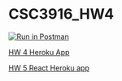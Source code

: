 # CSC3916_HW4

[![Run in Postman](https://run.pstmn.io/button.svg)](https://app.getpostman.com/run-collection/fe928c460c25cf48e591?action=collection%2Fimport#?env%5Bhw4%5D=W3sia2V5IjoidXNlcm5hbWUiLCJ2YWx1ZSI6ImN1X3VzZXIiLCJlbmFibGVkIjp0cnVlLCJ0eXBlIjoidGV4dCJ9LHsia2V5IjoicGFzc3dvcmQiLCJ2YWx1ZSI6ImN1X3J1bGV6IiwiZW5hYmxlZCI6dHJ1ZSwidHlwZSI6InRleHQifSx7ImtleSI6InRva2VuIiwidmFsdWUiOiIiLCJlbmFibGVkIjp0cnVlLCJ0eXBlIjoidGV4dCJ9LHsia2V5IjoibmFtZSIsInZhbHVlIjoiIiwiZW5hYmxlZCI6dHJ1ZSwidHlwZSI6InRleHQifV0=)

[HW 4 Heroku App](https://eli-csc3916-hw4.herokuapp.com) 

[HW  5 React Heroku app](https://eli-csc3916-hw5.herokuapp.com)
